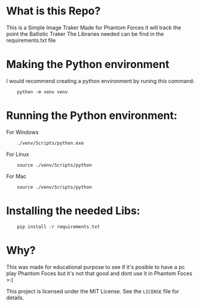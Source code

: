 # What is this Repo?

This is a Simple Image Traker Made for Phantom Forces it will track the point the Ballistic Traker
The Libraries needed can be find in the requirements.txt file

# Making the Python environment

I would recommend creating a python environment by runing this command:
```
    python -m venv venv
```

# Running the Python environment:

For Windows
```
    ./venv/Scripts/python.exe
```

For Linux
```
    source ./venv/Scripts/python
```

For Mac
```
    source ./venv/Scripts/python
```

# Installing the needed Libs:
```
    pip install -r requirements.txt
```

# Why?
This was made for educational purpose to see if it's posible to have a pc play Phantom Foces but it's not that good and dont use it in Phantom Foces >:(

This project is licensed under the MIT License. See the `LICENSE` file for details.